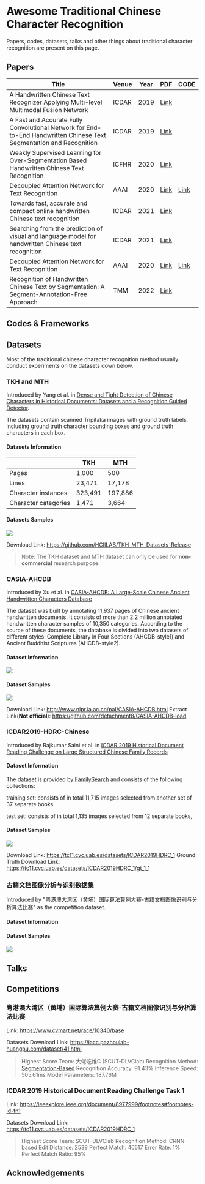 # Awesome Traditional Chinese Character Recognition

Papers, codes, datasets, talks and other things about
traditional character recognition
are present on this page.

## Papers

| Title                                                                                                                | Venue | Year | PDF                                                                    | CODE                                                                |
| -------------------------------------------------------------------------------------------------------------------- | ----- | ---- | ---------------------------------------------------------------------- | ------------------------------------------------------------------- |
| A Handwritten Chinese Text Recognizer Applying Multi-level Multimodal Fusion Network                                 | ICDAR | 2019 | [Link](https://ieeexplore.ieee.org/abstract/document/8978158)          |                                                                     |
| A Fast and Accurate Fully Convolutional Network for End-to-End Handwritten Chinese Text Segmentation and Recognition | ICDAR | 2019 | [Link](https://ieeexplore.ieee.org/abstract/document/8977956)          |                                                                     |
| Weakly Supervised Learning for Over-Segmentation Based Handwritten Chinese Text Recognition                          | ICFHR | 2020 | [Link](https://ieeexplore.ieee.org/abstract/document/9257785)          |                                                                     |
| Decoupled Attention Network for Text Recognition                                                                     | AAAI  | 2020 | [Link](https://arxiv.org/abs/1912.10205)                               | [Link](https://github.com/Wang-Tianwei/Decoupled-attention-network) |
| Towards fast, accurate and compact online handwritten Chinese text recognition                                       | ICDAR | 2021 | [Link](https://link.springer.com/chapter/10.1007/978-3-030-86334-0_11) |                                                                     |
| Searching from the prediction of visual and language model for handwritten Chinese text recognition                  | ICDAR | 2021 | [Link](https://link.springer.com/chapter/10.1007/978-3-030-86334-0_18) |                                                                     |
| Decoupled Attention Network for Text Recognition                                                                     | AAAI  | 2020 | [Link](https://arxiv.org/abs/1912.10205)                               | [Link](https://github.com/Wang-Tianwei/Decoupled-attention-network) |
| Recognition of Handwritten Chinese Text by Segmentation: A Segment-Annotation-Free Approach                          | TMM   | 2022 | [Link](https://ieeexplore.ieee.org/abstract/document/9695187)          |                                                                     |

## Codes & Frameworks

## Datasets

Most of the traditional chinese character recognition method usually conduct experiments on the datasets down below.

### TKH and MTH

Introduced by Yang et al. in [Dense and Tight Detection of Chinese Characters in Historical Documents: Datasets and a Recognition Guided Detector](https://ieeexplore.ieee.org/document/8364534).

The datasets contain scanned Tripitaka images with ground truth labels, including ground truth character bounding boxes and ground truth characters in each box.

#### Datasets Information

|                      | TKH     | MTH     |
| -------------------- | ------- | ------- |
| Pages                | 1,000   | 500     |
| Lines                | 23,471  | 17,178  |
| Character instances  | 323,491 | 197,886 |
| Character categories | 1,471   | 3,664   |

#### Datasets Samples

![](imgs/Examples_of_TKH_and_MTH_Datasets.png)


Download Link: https://github.com/HCIILAB/TKH_MTH_Datasets_Release

> Note: The TKH dataset and MTH dataset can only be used for **non-commercial** research purpose.

### CASIA-AHCDB

Introduced by Xu et al. in [CASIA-AHCDB: A Large-Scale Chinese Ancient Handwritten Characters Database](https://ieeexplore.ieee.org/document/8978010)


The dataset was built by annotating 11,937 pages of Chinese ancient handwritten documents. It consists of more than 2.2 million annotated handwritten character samples of 10,350 categories. According to the source of these documents, the database is divided into two datasets of different styles: Complete Library in Four Sections (AHCDB-style1) and Ancient Buddhist Scriptures (AHCDB-style2).

#### Dataset Information

![](imgs/CASIA-AHCDB-1.png)

#### Dataset Samples

![](imgs/Examples_of_CASIA_AHCDB_Datasets.png)

Download Link: http://www.nlpr.ia.ac.cn/pal/CASIA-AHCDB.html
Extract Link(**Not official**): https://github.com/detachment8/CASIA-AHCDB-load


### ICDAR2019-HDRC-Chinese

Introduced by Rajkumar Saini et al. in [ICDAR 2019 Historical Document Reading Challenge on Large Structured Chinese Family Records](https://tc11.cvc.uab.es/datasets/ICDAR2019HDRC_1)

#### Dataset Information

The dataset is provided by [FamilySearch](https://www.familysearch.org/) and consists of the following collections:

training set: consists of in total 11,715 images selected from another set of 37 separate books.

test set: consists of in total 1,135 images selected from 12 separate books,

#### Dataset Samples

![](imgs/Examples_of_ICDAR_2019_HDRC_datasets.png)

Download Link: https://tc11.cvc.uab.es/datasets/ICDAR2019HDRC_1
Ground Truth Download Link: https://tc11.cvc.uab.es/datasets/ICDAR2019HDRC_1/gt_1_1

### 古籍文档图像分析与识别数据集

Introduced by "粤港澳大湾区（黄埔）国际算法算例大赛-古籍文档图像识别与分析算法比赛" as the competition dataset.

#### Dataset Information

#### Dataset Samples

![](imgs/Examples_of_古籍文档图像分析与识别数据集.png)

## Talks

## Competitions

### 粤港澳大湾区（黄埔）国际算法算例大赛-古籍文档图像识别与分析算法比赛

Link: https://www.cvmart.net/race/10340/base

Datasets Download Link: https://iacc.pazhoulab-huangpu.com/dataset/41.html

> Highest Score 
> Team: 大佬吃维C (SCUT-DLVClab)
> Recognition Method: [Segmentation-Based](https://ieeexplore.ieee.org/abstract/document/9695187)
> Recognition Accuracy: 91.43% 
> Inference Speed: 505.61ms
> Model Parameters: 187.76M

### ICDAR 2019 Historical Document Reading Challenge Task 1

Link: https://ieeexplore.ieee.org/document/8977999/footnotes#footnotes-id-fn1

Datasets Download Link: https://tc11.cvc.uab.es/datasets/ICDAR2019HDRC_1

> Highest Score 
> Team: SCUT-DLVClab
> Recognition Method: CRNN-based
> Edit Distance:  2539
> Perfect Match: 40517
> Error Rate: 1%
> Perfect Match Ratio: 95%

## Acknowledgements